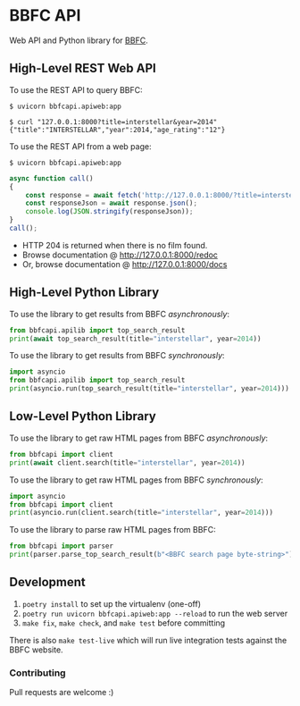# BBFC API

Web API and Python library for [BBFC](https://bbfc.co.uk/).

## High-Level REST Web API

To use the REST API to query BBFC:

```console
$ uvicorn bbfcapi.apiweb:app
```

```
$ curl "127.0.0.1:8000?title=interstellar&year=2014"
{"title":"INTERSTELLAR","year":2014,"age_rating":"12"}
```

To use the REST API from a web page:

```console
$ uvicorn bbfcapi.apiweb:app
```

```js
async function call()
{
    const response = await fetch('http://127.0.0.1:8000/?title=interstellar&year=2014');
    const responseJson = await response.json();
    console.log(JSON.stringify(responseJson));
}
call();
```

* HTTP 204 is returned when there is no film found.
* Browse documentation @ <http://127.0.0.1:8000/redoc>
* Or, browse documentation @ <http://127.0.0.1:8000/docs>

## High-Level Python Library

To use the library to get results from BBFC *asynchronously*:

```py
from bbfcapi.apilib import top_search_result
print(await top_search_result(title="interstellar", year=2014))
```

To use the library to get results from BBFC *synchronously*:

```py
import asyncio
from bbfcapi.apilib import top_search_result
print(asyncio.run(top_search_result(title="interstellar", year=2014)))
```

## Low-Level Python Library

To use the library to get raw HTML pages from BBFC *asynchronously*:

```py
from bbfcapi import client
print(await client.search(title="interstellar", year=2014))
```

To use the library to get raw HTML pages from BBFC *synchronously*:

```py
import asyncio
from bbfcapi import client
print(asyncio.run(client.search(title="interstellar", year=2014)))
```

To use the library to parse raw HTML pages from BBFC:

```py
from bbfcapi import parser
print(parser.parse_top_search_result(b"<BBFC search page byte-string>"))
```

## Development

1. `poetry install` to set up the virtualenv (one-off)
2. `poetry run uvicorn bbfcapi.apiweb:app --reload` to run the web server
3. `make fix`, `make check`, and `make test` before committing

There is also `make test-live` which will run live integration tests against
the BBFC website.

### Contributing

Pull requests are welcome :)
